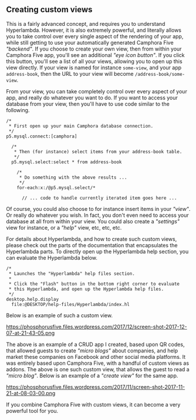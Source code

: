 ﻿## Creating custom views

This is a fairly advanced concept, and requires you to understand Hyperlambda. However, it is also extremely
powerful, and literally allows you to take control over every single aspect of the rendering of your app, while
still getting to use your automatically generated Camphora Five _"backend"_. If you choose to create your own
view, then from within your Camphora Five app, you'll see an additional _"eye icon button"_. If you click
this button, you'll see a list of all your views, allowing you to open up this view directly. If your view
is named for instance `some-view`, and your app `address-book`, then the URL to your view will become
`/address-book/some-view`.

From your view, you can take completely control over every aspect of your app, and really do whatever you
want to do. If you want to access your database from your view, then you'll have to use code similar to
the following.

```hyperlambda
/*
 * First open up your main Camphora database connection.
 */
p5.mysql.connect:[camphora]

  /*
   * Then (for instance) select items from your address-book table.
   */
  p5.mysql.select:select * from address-book

    /*
     * Do something with the above results ...
     */
    for-each:x:/@p5.mysql.select/*

      // ... code to handle currently iterated item goes here ...
```

Of course, you could also choose to for instance insert items in your _"view"_. Or really do whatever you wish.
In fact, you don't even need to access your database at all from within your view. You could also create
a _"settings"_ view for instance, or a _"help"_ view, etc, etc, etc.

For details about Hyperlambda, and how to create such custom views, please check out the parts of the
documentation that encapsulates the Hyperlambda parts. To directly open up the Hyperlambda help section,
you can evaluate the Hyperlambda below.

```hyperlambda-snippet
/*
 * Launches the "Hyperlambda" help files section.
 *
 * Click the "Flash" button in the bottom right corner to evaluate
 * this Hyperlambda, and open up the Hyperlambda help files.
 */
desktop.help.display
  file:@DESKTOP/help-files/Hyperlambda/index.hl
```

Below is an example of such a custom view.

https://phosphorusfive.files.wordpress.com/2017/12/screen-shot-2017-12-07-at-21-43-05.png

The above is an example of a CRUD app I created, based upon QR codes, that allowed guests to create _"micro blogs"_
about companies, and help market these companies on Facebook and other social media platforms. It was entirely
based upon Camphora Five, with a handful of custom views as addons. The above is one such custom view, that
allows the guest to read a _"micro blog"_. Below is an example of a _"create view"_ for the same app.

https://phosphorusfive.files.wordpress.com/2017/11/screen-shot-2017-11-21-at-08-03-00.png

If you combine Camphora Five with custom views, it can become a very powerful tool for you.


